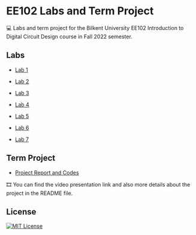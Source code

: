 
# EE102 Labs and Term Project

💻 Labs and term project for the Bilkent University EE102 Introduction to Digital Circuit Design course in Fall 2022 semester. 


## Labs 
- [Lab 1](https://github.com/ynarter/EE102/tree/main/Lab%2001)

- [Lab 2](https://github.com/ynarter/EE102/tree/main/Lab%2002)

- [Lab 3](https://github.com/ynarter/EE102/tree/main/Lab%2003)

- [Lab 4](https://github.com/ynarter/EE102/tree/main/Lab%2004)

- [Lab 5](https://github.com/ynarter/EE102/tree/main/Lab%2005)

- [Lab 6](https://github.com/ynarter/EE102/tree/main/Lab%2006)

- [Lab 7](https://github.com/ynarter/EE102/tree/main/Lab%2007)

## Term Project
- [Project Report and Codes](https://github.com/ynarter/EE102/tree/main/Project)

🎞️ You can find the video presentation link and also more details about the project in the README file.


## License


[![MIT License](https://img.shields.io/badge/License-MIT-green.svg)](https://choosealicense.com/licenses/mit/)

  
